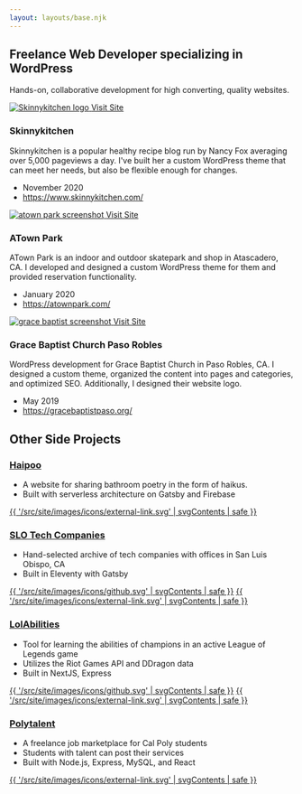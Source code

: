 ```yaml
---
layout: layouts/base.njk
---
```


<section class="hero">
  <h1 id="home-title">Freelance Web Developer specializing in WordPress</h1>
  <p class="description">Hands-on, collaborative development for high converting, quality websites.</p>
</section>

<section class="works">
<article class="work-card">
  <a href="https://www.skinnykitchen.com/">
    <img src="/images/work/Skinny-Kitchen-Logo.png" alt="Skinnykitchen logo">
    <span>Visit Site</span>
  </a>

  <div class="work-info">
  <h3>Skinnykitchen</h3>
    <p>
     Skinnykitchen is a popular healthy recipe blog run by Nancy Fox averaging over 5,000 pageviews a day. I've built her a custom WordPress theme that can meet her needs, but also be flexible enough for changes. </p>
    <ul>
      <li>November 2020</li>
      <li><a href="https://www.skinnykitchen.com/">https://www.skinnykitchen.com/</a></li>
    </ul>
  </div>
</article>

<article class="work-card">
  <a href="https://atownpark.com/">
    <img src="/images/work/atownpark-screenshot.png" alt="atown park screenshot">
    <span>Visit Site</span>
  </a>

  <div class="work-info">
  <h3>ATown Park</h3>
    <p>
      ATown Park is an indoor and outdoor skatepark and shop in Atascadero, CA.
      I developed and designed a custom WordPress theme for them and provided reservation functionality.</p>
    <ul>
      <li>January 2020</li>
      <li><a href="https://atownpark.com/">https://atownpark.com/</a></li>
    </ul>
  </div>


</article>

<article class="work-card">
  <a href="https://gracebaptistpaso.org/">
    <img src="/images/work/grace-baptist-screenshot.png" alt="grace baptist screenshot">
    <span>Visit Site</span></a>
  <div class="work-info">
  <h3>Grace Baptist Church Paso Robles</h3>
    <p>WordPress development for Grace Baptist Church in Paso Robles, CA. I designed a custom theme, organized the
      content into pages and categories, and optimized SEO. Additionally, I designed their website logo.</p>
    <ul>
      <li>May 2019</li>
      <li><a href="https://gracebaptistpaso.org/">https://gracebaptistpaso.org/</a></li>
    </ul>
  </div>
</article>

</section>

<h2 class="text-center">Other Side Projects</h2>
<section class="projects align-wide">
<article class="project-card">
<h3>
<a href="https://haipoo.fjchen.net">
Haipoo
</a>
</h3>
<ul class="dash">
  <li>A website for sharing bathroom poetry in the form of haikus.</li>
  <li>Built with serverless architecture on Gatsby and Firebase</li>
</ul>
<div class="project-links">
<a class="github" href="https://haipoo.fjchen.net">{{ '/src/site/images/icons/external-link.svg' | svgContents | safe }}</a>
</div>
</article>

<article class="project-card">
<h3><a href="https://slotechcompanies.com">SLO Tech Companies</a>
</h3>
<ul class="dash">
  <li>Hand-selected archive of tech companies with offices in San Luis Obispo, CA</li>
  <li>Built in Eleventy with Gatsby</li>
</ul>
<div class="project-links">
<a class="github" href="https://github.com/finleyjchen/slotechcompanies">{{ '/src/site/images/icons/github.svg' | svgContents | safe }}</a>
<a class="github" href="https://slotechcompanies.com">{{ '/src/site/images/icons/external-link.svg' | svgContents | safe }}</a>
</div>
</article>

<article class="project-card">
<h3><a href="https://lolabilities.com">LolAbilities</a></h3>
<ul class="dash">
  <li>Tool for learning the abilities of champions in an active League of Legends game</li>
  <li>Utilizes the Riot Games API and DDragon data</li>
  <li>Built in NextJS, Express</li>
</ul>
<div class="project-links">
<a class="github" href="https://github.com/finleyjchen/lolabilities">{{ '/src/site/images/icons/github.svg' | svgContents | safe }}</a>
<a class="github" href="https://lolabilities.com">{{ '/src/site/images/icons/external-link.svg' | svgContents | safe }}</a>
</div>
</article>

<article class="project-card">
<h3><a href="https://polytalent.net">Polytalent</a></h3>
<ul class="dash">
  <li>A freelance job marketplace for Cal Poly students</li>
  <li>Students with talent can post their services</li>
  <li>Built with Node.js, Express, MySQL, and React</li>
</ul>
<div class="project-links">
<a class="github" href="https://polytalent.net">{{ '/src/site/images/icons/external-link.svg' | svgContents | safe }}</a>
</div>
</article>

</section>


<!-- 
## Notes 
<section class="listing">
{%- for page in collections.post | reverse -%}
  <article>
    <h3>
    <a href="{{ page.url }}">
    <span>{{ page.data.title }}</span>
    <time datetime="{{ page.date }}">{{ page.date | dateDisplay() }}</time>
    </a>
    </h3>
  {{ page.excerpt }}
  </article>
{%- endfor -%}
</section> -->



<!-- <ul class="listing">
{%- for item in hawksworx.entries.slice(0,5) -%}
  <li>
    <a href="{{ item.link }}">{{ item.title }}</a>
  </li>
{%- endfor -%}
</ul> -->





